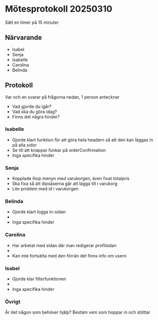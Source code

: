 # Mötesprotokoll 20250310

Sätt en timer på 15 minuter

## Närvarande
* Isabel
* Senja
* Isabelle
* Carolina
* Belinda

## Protokoll
Var och en svarar på frågorna nedan, 1 person antecknar
* Vad gjorde du igår?
* Vad ska du göra idag?
* Finns det några hinder?

### Isabelle
* Gjorde klart funktion för att göra hela headern så att den kan läggas in på alla sidor 
* Se till att knappar funkar på orderConfirmation
* Inga specifika hinder

### Senja
* Kopplade ihop menyn med varukorgen, även fixat totalpris
* Ska fixa så att dipsåserna går att lägga till i varukorg
* Lite problem med id i varukorgen 

### Belinda
* Gjorde klart logga in-sidan 
* 
* Inga specifika hinder

### Carolina
* Har arbetat med sidan där man redigerar profilsidan
*  
* Kan inte fortsätta med den förrän det finns info om usern 

### Isabel
* Gjorde klar filterfunktionen
* 
* Inga specifika hinder

### Övrigt
Är det någon som behöver hjälp? Bestäm vem som hoppar in och stöttar
